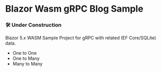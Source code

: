 # Blazor Wasm gRPC Blog Sample

### 🛠 Under Construction

Blazor 5.x WASM Sample Project for gRPC with related (EF Core/SQLite) data. 
 - One to One
 - One to Many
 - Many to Many
